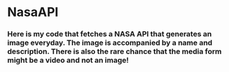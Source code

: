 # NasaAPI

### Here is my code that fetches a NASA API that generates an image everyday. The image is accompanied by a name and description. There is also the rare chance that the media form might be a video and not an image!
